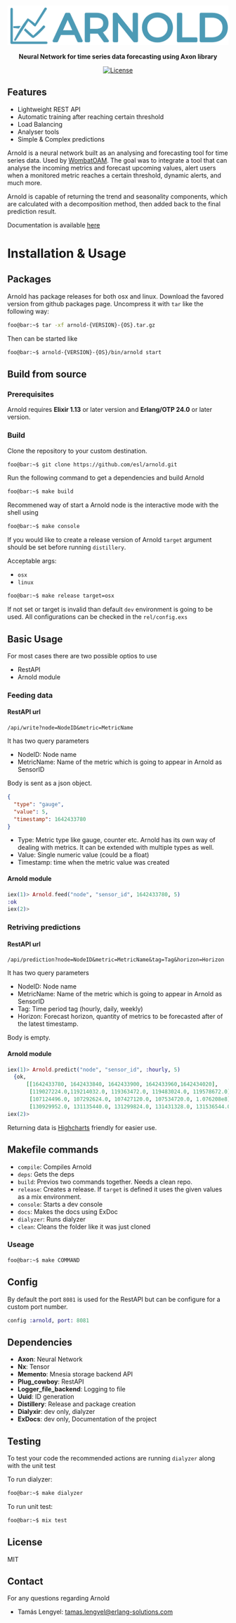<p align="center">
  <img src="assets/logo.png" />
</p>

<p align="center">
  <b>Neural Network for time series data forecasting using Axon library</b>
</p>

<p align="center">
  <a href="./LICENSE">
    <img alt="License" src="https://img.shields.io/badge/license-MIT-blue" />
  </a>
</p>

## Features
- Lightweight REST API
- Automatic training after reaching certain threshold
- Load Balancing
- Analyser tools
- Simple & Complex predictions

Arnold is a neural network built as an analysing and forecasting tool for time series data.
Used by [WombatOAM](https://www.erlang-solutions.com/capabilities/wombatoam/).
The goal was to integrate a tool that can analyse the incoming metrics and forecast upcoming values, alert users when
a monitored metric reaches a certain threshold, dynamic alerts, and much more.

Arnold is capable of returning the trend and seasonality components, which are calculated with
a decomposition method, then added back to the final prediction result.

Documentation is available [here](https://esl.github.io/arnold/)


# Installation & Usage

## Packages
Arnold has package releases for both osx and linux. Download the favored version from github packages page.
Uncompress it with `tar` like the following way:

```bash
foo@bar:~$ tar -xf arnold-{VERSION}-{OS}.tar.gz
```

Then can be started like
```bash
foo@bar:~$ arnold-{VERSION}-{OS}/bin/arnold start
```


## Build from source

### Prerequisites

Arnold requires **Elixir 1.13** or later version and **Erlang/OTP 24.0** or later version.

### Build

Clone the repository to your custom destination.
```bash
foo@bar:~$ git clone https://github.com/esl/arnold.git
```

Run the following command to get a dependencies and build Arnold
```bash
foo@bar:~$ make build
```

Recommened way of start a Arnold node is the interactive mode with the shell using
```bash
foo@bar:~$ make console
```

If you would like to create a release version of Arnold `target` argument should be set before
running `distillery`.

Acceptable args:
* `osx`
* `linux`

```bash
foo@bar:~$ make release target=osx
```

If not set or target is invalid than default `dev` environment is going to be used. All configurations can be checked
in the `rel/config.exs`

## Basic Usage
For most cases there are two possible optios to use
 - RestAPI
 - Arnold module

### Feeding data
#### RestAPI url
```
/api/write?node=NodeID&metric=MetricName
```
It has two query parameters 
 - NodeID: Node name
 - MetricName: Name of the metric which is going to appear in Arnold as SensorID

 Body is sent as a json object.
 ```json
 {
   "type": "gauge",
   "value": 5,
   "timestamp": 1642433780
 }
 ```

 - Type: Metric type like gauge, counter etc. Arnold has its own way of dealing with metrics. It can be extended with multiple types as well.
 - Value: Single numeric value (could be a float)
 - Timestamp: time when the metric value was created

#### Arnold module
```elixir
iex(1)> Arnold.feed("node", "sensor_id", 1642433780, 5)
:ok
iex(2)>
```

### Retriving predictions
#### RestAPI url
```
/api/prediction?node=NodeID&metric=MetricName&tag=Tag&horizon=Horizon
```
It has two query parameters 
 - NodeID: Node name
 - MetricName: Name of the metric which is going to appear in Arnold as SensorID
 - Tag: Time period tag (hourly, daily, weekly)
 - Horizon: Forecast horizon, quantity of metrics to be forecasted after of the latest timestamp.

 Body is empty.

#### Arnold module
```elixir
iex(1)> Arnold.predict("node", "sensor_id", :hourly, 5)
  {ok,
      [[1642433780, 1642433840, 1642433900, 1642433960,1642434020],
       [119027224.0,119214032.0, 119363472.0, 119483024.0, 119578672.0],
       [107124496.0, 107292624.0, 107427120.0, 107534720.0, 1.076208e8]
       [130929952.0, 131135440.0, 131299824.0, 131431328.0, 131536544.0]]}
iex(2)>
```

Returning data is [Highcharts](https://www.highcharts.com/) friendly for easier use.
## Makefile commands

 - `compile`: Compiles Arnold
 - `deps`: Gets the deps
 - `build`: Previos two commands together. Needs a clean repo.
 - `release`: Creates a release. If `target` is defined it uses the given values as a mix environment.
 - `console`: Starts a dev console
 - `docs`: Makes the docs using ExDoc
 - `dialyzer`: Runs dialyzer
 - `clean`: Cleans the folder like it was just cloned

### Useage
```bash
foo@bar:~$ make COMMAND
```
## Config

By default the port `8081` is used for the RestAPI but can be configure for a custom port number.

```elixir
config :arnold, port: 8081
```

## Dependencies

 - **Axon**: Neural Network
 - **Nx**: Tensor
 - **Memento**: Mnesia storage backend API
 - **Plug_cowboy**: RestAPI
 - **Logger_file_backend**: Logging to file 
 - **Uuid**: ID generation
 - **Distillery**: Release and package creation
 - **Dialyxir**: dev only, dialyzer
 - **ExDocs**: dev only, Documentation of the project

## Testing
To test your code the recommended actions are running `dialyzer` along with the unit test

To run dialyzer:
```bash
foo@bar:~$ make dialyzer
```

To run unit test:
```bash
foo@bar:~$ mix test
```

## License
MIT

## Contact
For any questions regarding Arnold 
* Tamás Lengyel: tamas.lengyel@erlang-solutions.com
